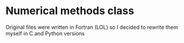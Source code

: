 # Numerical methods class

Original files were written in Fortran (LOL) so I decided
to rewrite them myself in C and Python versions